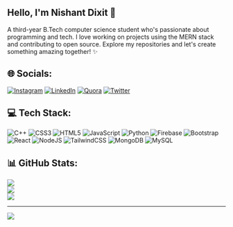 <h2 >Hello, I'm Nishant Dixit 🚀</h2>

A third-year B.Tech computer science student who's passionate about programming and tech. I love working on projects using the MERN stack and contributing to open source. Explore my repositories and let's create something amazing together! ✨


## 🌐 Socials:
[![Instagram](https://img.shields.io/badge/Instagram-%23E4405F.svg?logo=Instagram&logoColor=white)](https://instagram.com/nishaaannt) [![LinkedIn](https://img.shields.io/badge/LinkedIn-%230077B5.svg?logo=linkedin&logoColor=white)](https://linkedin.com/in/nishantdixitt) [![Quora](https://img.shields.io/badge/Quora-%23B92B27.svg?logo=Quora&logoColor=white)](https://quora.com/profile/Nishant-Dixit-93) [![Twitter](https://img.shields.io/badge/Twitter-%231DA1F2.svg?logo=Twitter&logoColor=white)](https://twitter.com/xdiziz) 

## 💻 Tech Stack:
![C++](https://img.shields.io/badge/c++-%2300599C.svg?style=for-the-badge&logo=c%2B%2B&logoColor=white) ![CSS3](https://img.shields.io/badge/css3-%231572B6.svg?style=for-the-badge&logo=css3&logoColor=white) ![HTML5](https://img.shields.io/badge/html5-%23E34F26.svg?style=for-the-badge&logo=html5&logoColor=white) ![JavaScript](https://img.shields.io/badge/javascript-%23323330.svg?style=for-the-badge&logo=javascript&logoColor=%23F7DF1E) ![Python](https://img.shields.io/badge/python-3670A0?style=for-the-badge&logo=python&logoColor=ffdd54) ![Firebase](https://img.shields.io/badge/firebase-%23039BE5.svg?style=for-the-badge&logo=firebase) ![Bootstrap](https://img.shields.io/badge/bootstrap-%23563D7C.svg?style=for-the-badge&logo=bootstrap&logoColor=white) ![React](https://img.shields.io/badge/react-%2320232a.svg?style=for-the-badge&logo=react&logoColor=%2361DAFB) ![NodeJS](https://img.shields.io/badge/node.js-6DA55F?style=for-the-badge&logo=node.js&logoColor=white) ![TailwindCSS](https://img.shields.io/badge/tailwindcss-%2338B2AC.svg?style=for-the-badge&logo=tailwind-css&logoColor=white) ![MongoDB](https://img.shields.io/badge/MongoDB-%234ea94b.svg?style=for-the-badge&logo=mongodb&logoColor=white) ![MySQL](https://img.shields.io/badge/mysql-%2300f.svg?style=for-the-badge&logo=mysql&logoColor=white)
## 📊 GitHub Stats:
![](https://github-readme-stats.vercel.app/api?username=nishaaannnt&theme=dark&hide_border=true&include_all_commits=false&count_private=false)<br/>
![](https://github-readme-streak-stats.herokuapp.com/?user=nishaaannnt&theme=dark&hide_border=true)<br/>
![](https://github-readme-stats.vercel.app/api/top-langs/?username=nishaaannnt&theme=dark&hide_border=true&include_all_commits=false&count_private=false&layout=compact)

---
[![](https://visitcount.itsvg.in/api?id=nishaaannnt&icon=0&color=0)](https://visitcount.itsvg.in)

<!-- Proudly created with GPRM ( https://gprm.itsvg.in ) -->

